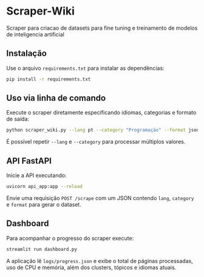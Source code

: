# Scraper-Wiki
Scraper para criacao de datasets para fine tuning e treinamento de modelos de inteligencia artificial

## Instalação

Use o arquivo `requirements.txt` para instalar as dependências:

```bash
pip install -r requirements.txt
```

## Uso via linha de comando

Execute o scraper diretamente especificando idiomas, categorias e formato de saída:

```bash
python scraper_wiki.py --lang pt --category "Programação" --format json
```

É possível repetir `--lang` e `--category` para processar múltiplos valores.

## API FastAPI

Inicie a API executando:

```bash
uvicorn api_app:app --reload
```

Envie uma requisição `POST /scrape` com um JSON contendo `lang`, `category` e `format` para gerar o dataset.

## Dashboard

Para acompanhar o progresso do scraper execute:

```bash
streamlit run dashboard.py
```

A aplicação lê `logs/progress.json` e exibe o total de páginas processadas, uso de CPU e memória, além dos clusters, tópicos e idiomas atuais.
